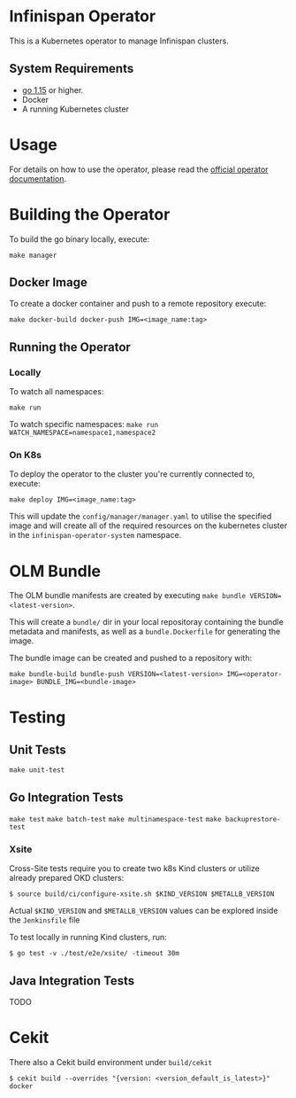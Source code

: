 # Infinispan Operator

This is a Kubernetes operator to manage Infinispan clusters.

## System Requirements

* [go 1.15](https://github.com/golang/go) or higher.
* Docker
* A running Kubernetes cluster

# Usage

For details on how to use the operator, please read the [official operator documentation](https://infinispan.org/docs/infinispan-operator/main/operator.html).

# Building the Operator

To build the go binary locally, execute:

`make manager`

## Docker Image

To create a docker container and push to a remote repository execute:

`make docker-build docker-push IMG=<image_name:tag>`


## Running the Operator

### Locally
To watch all namespaces:

`make run`

To watch specific namespaces:
`make run WATCH_NAMESPACE=namespace1,namespace2`

### On K8s
To deploy the operator to the cluster you're currently connected to, execute:

`make deploy IMG=<image_name:tag>`

This will update the `config/manager/manager.yaml` to utilise the specified image and will create all of the required
resources on the kubernetes cluster in the `infinispan-operator-system` namespace.

# OLM Bundle
The OLM bundle manifests are created by executing `make bundle VERSION=<latest-version>`.

This will create a `bundle/` dir in your local repositoray containing the bundle metadata and manifests, as well as a
`bundle.Dockerfile` for generating the image.

The bundle image can be created and pushed to a repository with:

```
make bundle-build bundle-push VERSION=<latest-version> IMG=<operator-image> BUNDLE_IMG=<bundle-image>
```

# Testing

## Unit Tests

`make unit-test`

## Go Integration Tests

`make test`
`make batch-test`
`make multinamespace-test`
`make backuprestore-test`

### Xsite
Cross-Site tests require you to create two k8s Kind clusters or utilize already prepared OKD clusters:
```
$ source build/ci/configure-xsite.sh $KIND_VERSION $METALLB_VERSION
```

Actual `$KIND_VERSION` and `$METALLB_VERSION` values can be explored inside the `Jenkinsfile` file 

To test locally in running Kind clusters, run:
```
$ go test -v ./test/e2e/xsite/ -timeout 30m
```

## Java Integration Tests
TODO

# Cekit
There also a Cekit build environment under `build/cekit`
```
$ cekit build --overrides "{version: <version_default_is_latest>}" docker
```
